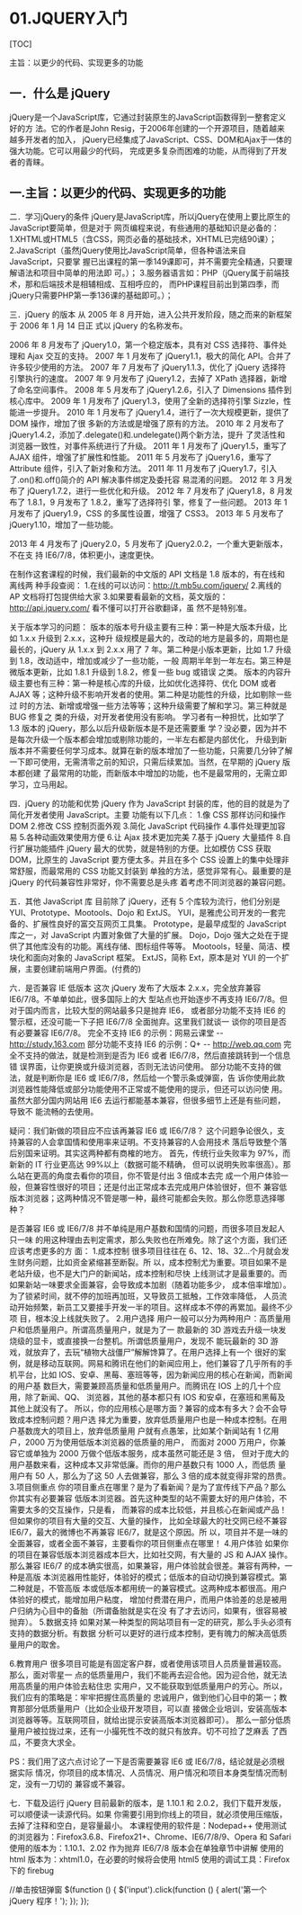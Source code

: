 # 01.JQUERY入门
[TOC]

主旨：以更少的代码、实现更多的功能

## 一．什么是 jQuery
jQuery是一个JavaScript库，它通过封装原生的JavaScript函数得到一整套定义好的方
法。它的作者是John Resig，于2006年创建的一个开源项目，随着越来越多开发者的加入，
jQuery已经集成了JavaScript、CSS、DOM和Ajax于一体的强大功能。它可以用最少的代码，
完成更多复杂而困难的功能，从而得到了开发者的青睐。














## 一.主旨：以更少的代码、实现更多的功能


二．学习jQuery的条件
jQuery是JavaScript库，所以jQuery在使用上要比原生的JavaScript要简单，但是对于
网页编程来说，有些通用的基础知识是必备的：
1.XHTML或HTML5（含CSS，网页必备的基础技术，XHTML已完结90课）；
2.JavaScript（虽然jQuery使用比JavaScript简单，但各种语法来自JavaScript，只要掌
握已出课程的第一季149课即可，并不需要完全精通，只要理解语法和项目中简单的用法即
可。）；
3.服务器语言如：PHP（jQuery属于前端技术，那和后端技术是相辅相成、互相呼应的，
而PHP课程目前出到第四季，而jQuery只需要PHP第一季136课的基础即可。）；

三．jQuery 的版本
从 2005 年 8 月开始，进入公共开发阶段，随之而来的新框架于 2006 年 1 月 14 日正
式以 jQuery 的名称发布。 








2006 年 8 月发布了 jQuery1.0，第一个稳定版本，具有对 CSS 选择符、事件处理和
Ajax 交互的支持。
2007 年 1 月发布了 jQuery1.1，极大的简化 API。合并了许多较少使用的方法。
2007 年 7 月发布了 jQuery1.1.3，优化了 jQuery 选择符引擎执行的速度。
2007 年 9 月发布了 jQuery1.2，去掉了 XPath 选择器，新增了命名空间事件。
2008 年 5 月发布了 jQuery1.2.6，引入了 Dimensions 插件到核心库中。
2009 年 1 月发布了 jQuery1.3，使用了全新的选择符引擎 Sizzle，性能进一步提升。
2010 年 1 月发布了 jQuery1.4，进行了一次大规模更新，提供了 DOM 操作，增加了很
多新的方法或是增强了原有的方法。
2010 年 2 月发布了 jQuery1.4.2，添加了.delegate()和.undelegate()两个新方法，提升
了灵活性和浏览器一致性，对事件系统进行了升级。
2011 年 1 月发布了 jQuery1.5，重写了 AJAX 组件，增强了扩展性和性能。
2011 年 5 月发布了 jQuery1.6，重写了 Attribute 组件，引入了新对象和方法。
2011 年 11 月发布了 jQuery1.7，引入了.on()和.off()简介的 API 解决事件绑定及委托容
易混淆的问题。
2012 年 3 月发布了 jQuery1.7.2，进行一些优化和升级。
2012 年 7 月发布了 jQuery1.8，8 月发布了 1.8.1，9 月发布了 1.8.2，重写了选择符引
擎，修复了一些问题。
2013 年 1 月发布了 jQuery1.9，CSS 的多属性设置，增强了 CSS3。
2013 年 5 月发布了 jQuery1.10，增加了一些功能。

2013 年 4 月发布了 jQuery2.0，5 月发布了 jQuery2.0.2，一个重大更新版本，不在支
持 IE6/7/8，体积更小，速度更快。

在制作这套课程的时候，我们最新的中文版的 API 文档是 1.8 版本的，有在线和离线两
种手段查阅：
1.在线的可以访问：http://t.mb5u.com/jquery/
2.离线的 AP 文档将打包提供给大家
3.如果要看最新的文档，英文版的：http://api.jquery.com/ 看不懂可以打开谷歌翻译，虽
然不是特别准。

关于版本学习的问题：
版本的版本号升级主要有三种：第一种是大版本升级，比如 1.x.x 升级到 2.x.x，这种升
级规模是最大的，改动的地方是最多的，周期也是最长的，jQuery 从 1.x.x 到 2.x.x 用了 7
年。第二种是小版本更新，比如 1.7 升级到 1.8，改动适中，增加或减少了一些功能，一般
周期半年到一年左右。第三种是微版本更新，比如 1.8.1 升级到 1.8.2，修复一些 bug 或错误
之类。
版本的内容升级主要也有三种：第一种是核心库的升级，比如优化选择符、优化 DOM
或者 AJAX 等；这种升级不影响开发者的使用。第二种是功能性的升级，比如剔除一些过
时的方法、新增或增强一些方法等等；这种升级需要了解和学习。第三种就是 BUG 修复之
类的升级，对开发者使用没有影响。
学习者有一种担忧，比如学了 1.3 版本的 jQuery，那么以后升级新版本是不是还需要重
学？没必要，因为并不是每次升级一个版本都会增加或剔除功能的，一半左右都是内部优化，
升级到新版本并不需要任何学习成本。就算在新的版本增加了一些功能，只需要几分钟了解 
一下即可使用，无需清零之前的知识，只需后续累加。当然，在早期的 jQuery 版本都创建
了最常用的功能，而新版本中增加的功能，也不是最常用的，无需立即学习，立马用起。


四．jQuery 的功能和优势
jQuery 作为 JavaScript 封装的库，他的目的就是为了简化开发者使用 JavaScript。主要
功能有以下几点：
1.像 CSS 那样访问和操作 DOM
2.修改 CSS 控制页面外观
3.简化 JavaScript 代码操作
4.事件处理更加容易
5.各种动画效果使用方便
6.让 Ajax 技术更加完美
7.基于 jQuery 大量插件
8.自行扩展功能插件
jQuery 最大的优势，就是特别的方便。比如模仿 CSS 获取 DOM，比原生的 JavaScript
要方便太多。并且在多个 CSS 设置上的集中处理非常舒服，而最常用的 CSS 功能又封装到
单独的方法，感觉非常有心。最重要的是 jQuery 的代码兼容性非常好，你不需要总是头疼
着考虑不同浏览器的兼容问题。

五．其他 JavaScript 库
目前除了 jQuery，还有 5 个库较为流行，他们分别是 YUI、Prototype、Mootools、Dojo
和 ExtJS。
YUI，是雅虎公司开发的一套完备的、扩展性良好的富交互网页工具集。
Prototype，是最早成型的 JavaScript 库之一，对 JavaScript 内置对象做了大量的扩展。
Dojo，Dojo 强大之处在于提供了其他库没有的功能。离线存储、图标组件等等。
Mootools，轻量、简洁、模块化和面向对象的 JavaScript 框架。
ExtJS，简称 Ext，原本是对 YUI 的一个扩展，主要创建前端用户界面。(付费的)

六．是否兼容 IE 低版本
这次 jQuery 发布了大版本 2.x.x，完全放弃兼容 IE6/7/8。不单单如此，很多国际上的大
型站点也开始逐步不再支持 IE6/7/8。但对于国内而言，比较大型的网站最多只是抛弃 IE6，
或者部分功能不支持 IE6 的警示框，还没可能一下子把 IE6/7/8 全面抛弃。这里我们就谈一
谈你的项目是否有必要兼容 IE6/7/8。
完全不支持 IE6 的示例：网易云课堂 -- http://study.163.com
部分功能不支持 IE6 的示例：Q+ -- http://web.qq.com 
完全不支持的做法，就是检测到是否为 IE6 或者 IE6/7/8，然后直接跳转到一个信息错
误界面，让你更换或升级浏览器，否则无法访问使用。
部分功能不支持的做法，就是判断你是 IE6 或 IE6/7/8，然后给一个警示条或弹窗，告
诉你使用此款浏览器性能降低或部分功能使用不正常或不能使用的提示，但还可以访问使
用。
虽然大部分国内网站用 IE6 去运行都能基本兼容，但很多细节上还是有些问题，导致不
能流畅的去使用。


疑问：我们新做的项目应不应该再兼容 IE6 或 IE6/7/8？
这个问题争论很久，支持兼容的人会拿国情和使用率来证明。不支持兼容的人会用技术
落后导致整个落后别国来证明。其实这两种都有商榷的地方。
首先，传统行业失败率为 97%，而新新的 IT 行业更高达 99%以上（数据可能不精确，
但可以说明失败率很高）。那么站在更高的角度去看你的项目，你不管是付出 3 倍成本去完
成一个用户体验一般，但兼容性很好的项目；还是付出正常成本去完成用户体验很好，但不
兼容低版本浏览器；这两种情况不管是哪一种，最终可能都会失败。那么你愿意选择哪种？


是否兼容 IE6 或 IE6/7/8 并不单纯是用户基数和国情的问题，而很多项目发起人只一味
的用这种理由去判定需求，那么失败也在所难免。除了这个方面，我们还应该考虑更多的方
面：
1.成本控制
很多项目往往在 6、12、18、32...个月就会发生财务问题，比如资金紧缩甚至断裂。所
以，成本控制尤为重要。项目如果不是老站升级，也不是大门户的新闻站，成本控制和尽快
上线测试才是最重要的。而如果新站一味要求全面兼容，会导致成本加剧（随着功能多少，
成本倍率增加）。为了锁紧时间，就不停的加班再加班，又导致员工抵触，工作效率降低，
人员流动开始频繁，新员工又要接手开发一半的项目。这样成本不停的再累加。最终不少项
目，根本没上线就失败了。
2.用户选择
用户一般可以分为两种用户：高质量用户和低质量用户。所谓高质量用户，就是为了一
款最新的 3D 游戏去升级一块发烧级的显卡，或直接换一台整机。所谓低质量用户，发现不
能玩最新的 3D 游戏，就放弃了，去玩“植物大战僵尸”解解馋算了。在用户选择上有一个
很好的案例，就是移动互联网。网易和腾讯在他们的新闻应用上，他们兼容了几乎所有的手
机平台，比如 IOS、安卓、黑莓、塞班等等，因为新闻应用的核心在新闻，而新闻的用户基
数巨大，需要兼顾高质量和低质量用户。而腾讯在 IOS 上的几十个应用，除了新闻、QQ、
浏览器，其他的基本都只有 IOS 和安卓，在塞班和黑莓及其他上就没有了。
所以，你的应用核心是哪方面？兼容的成本有多大？会不会导致成本控制问题？用户选
择尤为重要，放弃低质量用户也是一种成本控制。在用户基数庞大的项目上，放弃低质量用
户就有点愚笨，比如某个新闻站有 1 亿用户，2000 万为使用低版本浏览器的低质量的用户，
而面对 2000 万用户，你兼容它或单独为 2000 万做个低版本服务，成本虽然可能还是 3 倍，
但对于庞大的用户基数来看，这种成本又非常低廉。而你的用户基数只有 1000 人，而低质
量用户有 50 人，那么为了这 50 人去做兼容，那么 3 倍的成本就变得非常的昂贵。
3.项目侧重点
你的项目重点在哪里？是为了看新闻？是为了宣传线下产品？那么你其实有必要兼容
低版本浏览器。首先这种类型的站不需要太好的用户体验，不需要太多的交互操作，只是看，
而兼容的成本比较低，并且核心在新闻或产品！但如果你的项目有大量的交互、大量的操作， 
比如全球最大的社交网已经不兼容 IE6/7，最大的微博也不再兼容 IE6/7，就是这个原因。所
以，项目并不是一味的全面兼容，或者全面不兼容，主要看你的项目侧重点在哪里！
4.用户体验
如果你的项目在兼容低版本浏览器成本巨大，比如社交网，有大量的 JS 和 AJAX 操作。
那么兼容 IE6/7 的成本确实很高，如果兼容，用户体验就会很差。兼容有两种，一种是高版
本浏览器用性能好，体验好的模式；低版本的自动切换到兼容模式。第二种就是，不管高版
本或低版本都用统一的兼容模式。这两种成本都很高。用户体验好的模式，能增加用户粘度，
增加付费潜在用户，而用户体验差的总是被用户归纳为心目中的备胎（所谓备胎就是实在没
有了才去访问，如果有，很容易被抛弃）。
5.数据支持
如果对某一种类型的网站项目有一定的研究，那么手头必须有支持的数据分析。有数据
分析可以更好的进行成本控制，更有魄力的解决高低质量用户的取舍。

6.教育用户
很多项目可能是有固定客户群，或者使用该项目人员质量普遍较高。那么，面对零星一
点的低质量用户，我们不能再去迎合他。因为迎合他，就无法用高质量的用户体验去粘住忠
实用户，又不能获取到低质量用户的芳心。所以，我们应有的策略是：牢牢把握住高质量的
忠诚用户，做到他们心目中的第一；教育那部分低质量用户（比如企业级开发项目，可以直
接做企业培训，安装高版本浏览器等等。互联网项目，就给出提示安装高版本浏览器即可）。
那么一部分低质量用户被拉拢过来，还有一小撮死性不改的就只有放弃。切不可捡了芝麻丢
了西瓜，不要贪大求全。

PS：我们用了这六点讨论了一下是否需要兼容 IE6 或 IE6/7/8，结论就是必须根据实际
情况，你项目的成本情况、人员情况、用户情况和项目本身类型情况而制定，没有一刀切的
兼容或不兼容。

七．下载及运行 jQuery
目前最新的版本，是 1.10.1 和 2.0.2，我们下载开发版，可以顺便读一读源代码。如果
你需要引用到你线上的项目，就必须使用压缩版，去掉了注释和空白，是容量最小。
本课程使用的软件是：Nodepad++ 
使用测试的浏览器为：Firefox3.6.8、Firefox21+、Chrome、IE6/7/8/9、Opera 和 Safari
使用的版本为：1.10.1、2.02 作为抛弃 IE6/7/8 版本会在单独章节中讲解
使用的 html 版本为：xhtml1.0，在必要的时候将会使用 html5
使用的调试工具：Firefox 下的 firebug

//单击按钮弹窗
$(function () {
$('input').click(function () {
alert('第一个 jQuery 程序！');
});
});

